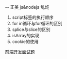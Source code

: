 -- 正美 js&nodejs 乱炖

1. script标签的执行顺序
1. for in循环与for循环的区别
1. splice与slice的区别
1. isArray的实现
1. cookie的使用

[前端开发面试题](http://segmentfault.com/a/1190000000465431?plg_nld=1&plg_uin=1&plg_auth=1&plg_nld=1&plg_usr=1&plg_vkey=1&plg_dev=1)